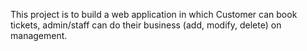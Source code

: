 This project is to build a web application in which Customer can book tickets, admin/staff can do their business (add, modify, delete) on management.